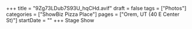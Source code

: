 +++
title = "9Zg73LDub7S93U_hqCHd.avif"
draft = false
tags = ["Photos"]
categories = ["ShowBiz Pizza Place"]
pages = ["Orem, UT (40 E Center St)"]
startDate = ""
+++
Stage Show
